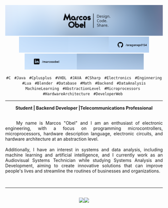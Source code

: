 <p align="center">
<a href="https://www.linkedin.com/in/marcosobel/" target="_blank"><img src="https://raw.githubusercontent.com/aragonxpd154/aragonxpd154/main/name_profile.png"alt="Marcos Obel - Design. Code. Share." width="800"/></a><a href="#" target="_blank"><img src="https://raw.githubusercontent.com/aragonxpd154/aragonxpd154/main/art_1.png"
alt="#" width="159"/></a><a href="#" target="_blank"><img src="https://raw.githubusercontent.com/aragonxpd154/aragonxpd154/main/art_2.png" alt="#" width="128"/></a><a href="https://github.com/aragonxpd154" target="_blank"><img src="https://raw.githubusercontent.com/aragonxpd154/aragonxpd154/main/art_3.png" alt="GitHub: aragonxpd154" width="129"/></a><a href="https://linkedin.com/in/marcosobel" target="_blank"><img src="https://raw.githubusercontent.com/aragonxpd154/aragonxpd154/main/art_4.png" alt="#" width="167"/><a href="https://linkedin.com/in/marcosobel" target="_blank"><img src="https://raw.githubusercontent.com/aragonxpd154/aragonxpd154/main/art_5.png" alt="#" width="214"/></a>
</p>

<!-- Subtitle -->
<div align="center">
  <p>
      <code>#C</code> &nbsp; <code>#Java</code> &nbsp; <code>#Cplusplus</code> &nbsp; <code>#VHDL</code> &nbsp; <code>#JAVA</code> &nbsp; <code>#CSharp</code> &nbsp; <code>#Electronics</code> &nbsp; <code>#Enginnering</code> &nbsp; <code>#Lua</code> &nbsp; <code>#Blender</code> &nbsp; <code>#Database</code> &nbsp; <code>#Math</code> &nbsp; <code>#Backend</code> &nbsp; <code>#DataAnalysis</code> &nbsp; <code>MachineLearning</code> &nbsp; <code>#AbstractionLevel</code> &nbsp; <code>#Microprocessors</code> &nbsp; <code>#HardwareArchitecture</code> &nbsp; <code>#DeveloperWeb</code> &nbsp;
  </p>
  <hr/>
  <b>Student | Backend Developer |Telecommunications Professional</b>
</div>

<br/>

<!-- Main Content -->
<p align="justify">
  &nbsp;&nbsp;&nbsp;&nbsp;My name is Marcos "Obel" and I am an enthusiast of electronic engineering, with a focus on programming microcontrollers, microprocessors, hardware description language, electronic circuits, and hardware architecture at an abstraction level.<br/><br/> Additionally, I have an interest in systems and data analysis, including machine learning and artificial intelligence, and I currently work as an Audiovisual Systems Technician while studying Systems Analysis and Development, aiming to create innovative solutions that can improve people's lives and streamline the routines of businesses and organizations.
</p>
<br />
<hr />
<br />

<!-- Techs -->

<div align="center">
  <a href="https://github.com/aragonxpd154">
    <img height="180em" src="https://github-readme-stats.vercel.app/api?username=aragonxpd154&show_icons=true&theme=dracula&include_all_commits=true&count_private=true"/><img height="180em" src="https://github-readme-stats.vercel.app/api/top-langs/?username=aragonxpd154&layout=compact&langs_count=7&theme=dracula"/>
  </a>
</div>